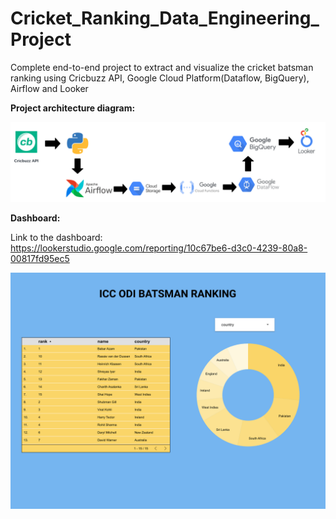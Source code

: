 # Cricket_Ranking_Data_Engineering_Project
Complete end-to-end project to extract and visualize the cricket batsman ranking using Cricbuzz API, Google Cloud Platform(Dataflow, BigQuery), Airflow and Looker

**Project architecture diagram:**

![](https://github.com/ajitjadhav10/Cricket_Ranking_Data_Engineering_Project/blob/c6b9d13c27f63b6eb4b23476536a5b4d4a4a96fc/project%20architecture.png)



**Dashboard:**

Link to the dashboard: https://lookerstudio.google.com/reporting/10c67be6-d3c0-4239-80a8-00817fd95ec5

![](https://github.com/ajitjadhav10/Cricket_Ranking_Data_Engineering_Project/blob/50b3ece9fc0a15d9fc8b7573ef5f39945095776f/Screenshot%202024-04-01%20at%2012.07.53%20AM.png)
